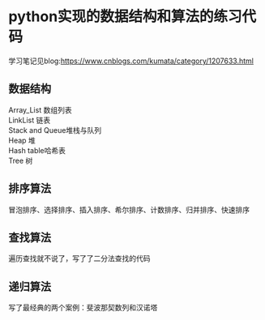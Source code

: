 python实现的数据结构和算法的练习代码
====
学习笔记见blog:https://www.cnblogs.com/kumata/category/1207633.html  

数据结构
----
Array_List 数组列表  
LinkList 链表  
Stack and Queue堆栈与队列  
Heap 堆  
Hash table哈希表  
Tree 树

排序算法
----
冒泡排序、选择排序、插入排序、希尔排序、计数排序、归并排序、快速排序

查找算法
---
遍历查找就不说了，写了了二分法查找的代码

递归算法
----
写了最经典的两个案例：斐波那契数列和汉诺塔



